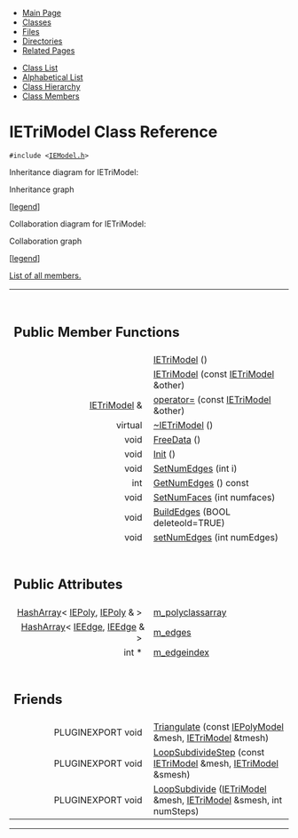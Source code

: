 <div class="tabs">

- [Main Page](index.md)
- <span id="current">[Classes](annotated.md)</span>
- [Files](files.md)
- [Directories](dirs.md)
- [Related Pages](pages.md)

</div>

<div class="tabs">

- [Class List](annotated.md)
- [Alphabetical List](classes.md)
- [Class Hierarchy](hierarchy.md)
- [Class Members](functions.md)

</div>

# IETriModel Class Reference

`#include <`<a href="IEModel_8h-source.md" class="el"><code>IEModel.h</code></a>`>`

Inheritance diagram for IETriModel:

<span class="image placeholder" original-image-src="classIETriModel__inherit__graph.gif" original-image-title="" border="0" usemap="#IETriModel__inherit__map">Inheritance graph</span>

\[[legend](graph_legend.md)\]

Collaboration diagram for IETriModel:

<span class="image placeholder" original-image-src="classIETriModel__coll__graph.gif" original-image-title="" border="0" usemap="#IETriModel__coll__map">Collaboration graph</span>

\[[legend](graph_legend.md)\]

[List of all members.](classIETriModel-members.md)

<table data-border="0" data-cellpadding="0" data-cellspacing="0">
<colgroup>
<col style="width: 50%" />
<col style="width: 50%" />
</colgroup>
<tbody>
<tr>
<td></td>
<td></td>
</tr>
<tr>
<td colspan="2"><br />
&#10;<h2 id="public-member-functions">Public Member Functions</h2></td>
</tr>
<tr>
<td class="memItemLeft" style="text-align: right;" data-nowrap="" data-valign="top"> </td>
<td class="memItemRight" data-valign="bottom"><a href="classIETriModel.md#283100fb28cb1148657de22f24527fc9" class="el">IETriModel</a> ()</td>
</tr>
<tr>
<td class="memItemLeft" style="text-align: right;" data-nowrap="" data-valign="top"> </td>
<td class="memItemRight" data-valign="bottom"><a href="classIETriModel.md#ef8ab89b66164ca474734b0670ffadd7" class="el">IETriModel</a> (const <a href="classIETriModel.md" class="el">IETriModel</a> &amp;other)</td>
</tr>
<tr>
<td class="memItemLeft" style="text-align: right;" data-nowrap="" data-valign="top"><a href="classIETriModel.md" class="el">IETriModel</a> &amp; </td>
<td class="memItemRight" data-valign="bottom"><a href="classIETriModel.md#1b37ef5bfa79111f0a11a18590a63272" class="el">operator=</a> (const <a href="classIETriModel.md" class="el">IETriModel</a> &amp;other)</td>
</tr>
<tr>
<td class="memItemLeft" style="text-align: right;" data-nowrap="" data-valign="top">virtual </td>
<td class="memItemRight" data-valign="bottom"><a href="classIETriModel.md#448ffa19e00f106a108b0eaf52603042" class="el">~IETriModel</a> ()</td>
</tr>
<tr>
<td class="memItemLeft" style="text-align: right;" data-nowrap="" data-valign="top">void </td>
<td class="memItemRight" data-valign="bottom"><a href="classIETriModel.md#f14b970389c12e1f2042f114847ebef7" class="el">FreeData</a> ()</td>
</tr>
<tr>
<td class="memItemLeft" style="text-align: right;" data-nowrap="" data-valign="top">void </td>
<td class="memItemRight" data-valign="bottom"><a href="classIETriModel.md#99712cfce3529b5479ca47ea92742879" class="el">Init</a> ()</td>
</tr>
<tr>
<td class="memItemLeft" style="text-align: right;" data-nowrap="" data-valign="top">void </td>
<td class="memItemRight" data-valign="bottom"><a href="classIETriModel.md#b2f66e2517de65e5240659db78c4c1ed" class="el">SetNumEdges</a> (int i)</td>
</tr>
<tr>
<td class="memItemLeft" style="text-align: right;" data-nowrap="" data-valign="top">int </td>
<td class="memItemRight" data-valign="bottom"><a href="classIETriModel.md#2da5a51849163e7398430b64f7830261" class="el">GetNumEdges</a> () const</td>
</tr>
<tr>
<td class="memItemLeft" style="text-align: right;" data-nowrap="" data-valign="top">void </td>
<td class="memItemRight" data-valign="bottom"><a href="classIETriModel.md#20baa2fc60c7f945bbd199e103a37a4e" class="el">SetNumFaces</a> (int numfaces)</td>
</tr>
<tr>
<td class="memItemLeft" style="text-align: right;" data-nowrap="" data-valign="top">void </td>
<td class="memItemRight" data-valign="bottom"><a href="classIETriModel.md#053ca74957dc32b73fac28c350ef6839" class="el">BuildEdges</a> (BOOL deleteold=TRUE)</td>
</tr>
<tr>
<td class="memItemLeft" style="text-align: right;" data-nowrap="" data-valign="top">void </td>
<td class="memItemRight" data-valign="bottom"><a href="classIETriModel.md#705795b9fe03879d3839acebe21a7ede" class="el">setNumEdges</a> (int numEdges)</td>
</tr>
<tr>
<td colspan="2"><br />
&#10;<h2 id="public-attributes">Public Attributes</h2></td>
</tr>
<tr>
<td class="memItemLeft" style="text-align: right;" data-nowrap="" data-valign="top"><a href="classHashArray.md" class="el">HashArray</a>&lt; <a href="classIEPoly.md" class="el">IEPoly</a>, <a href="classIEPoly.md" class="el">IEPoly</a> &amp; &gt; </td>
<td class="memItemRight" data-valign="bottom"><a href="classIETriModel.md#fb2d2d0cc63b0854a8d03ff937825247" class="el">m_polyclassarray</a></td>
</tr>
<tr>
<td class="memItemLeft" style="text-align: right;" data-nowrap="" data-valign="top"><a href="classHashArray.md" class="el">HashArray</a>&lt; <a href="classIEEdge.md" class="el">IEEdge</a>, <a href="classIEEdge.md" class="el">IEEdge</a> &amp; &gt; </td>
<td class="memItemRight" data-valign="bottom"><a href="classIETriModel.md#cdec876bacc1b1c330e928f27d996d7d" class="el">m_edges</a></td>
</tr>
<tr>
<td class="memItemLeft" style="text-align: right;" data-nowrap="" data-valign="top">int * </td>
<td class="memItemRight" data-valign="bottom"><a href="classIETriModel.md#1ed29043fe32641bf0c908e810310d31" class="el">m_edgeindex</a></td>
</tr>
<tr>
<td colspan="2"><br />
&#10;<h2 id="friends">Friends</h2></td>
</tr>
<tr>
<td class="memItemLeft" style="text-align: right;" data-nowrap="" data-valign="top">PLUGINEXPORT void </td>
<td class="memItemRight" data-valign="bottom"><a href="classIETriModel.md#1473746026c949ae65482d16db247c6d" class="el">Triangulate</a> (const <a href="classIEPolyModel.md" class="el">IEPolyModel</a> &amp;mesh, <a href="classIETriModel.md" class="el">IETriModel</a> &amp;tmesh)</td>
</tr>
<tr>
<td class="memItemLeft" style="text-align: right;" data-nowrap="" data-valign="top">PLUGINEXPORT void </td>
<td class="memItemRight" data-valign="bottom"><a href="classIETriModel.md#2fb0d0e93b346781ea0d600f661da8dc" class="el">LoopSubdivideStep</a> (const <a href="classIETriModel.md" class="el">IETriModel</a> &amp;mesh, <a href="classIETriModel.md" class="el">IETriModel</a> &amp;smesh)</td>
</tr>
<tr>
<td class="memItemLeft" style="text-align: right;" data-nowrap="" data-valign="top">PLUGINEXPORT void </td>
<td class="memItemRight" data-valign="bottom"><a href="classIETriModel.md#0214c42193d7cd2ab9c021060c79ed73" class="el">LoopSubdivide</a> (<a href="classIETriModel.md" class="el">IETriModel</a> &amp;mesh, <a href="classIETriModel.md" class="el">IETriModel</a> &amp;smesh, int numSteps)</td>
</tr>
</tbody>
</table>

------------------------------------------------------------------------

<span id="_details"></span>

